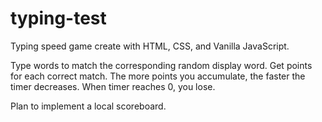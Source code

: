# typing-test
Typing speed game create with HTML, CSS, and Vanilla JavaScript.

Type words to match the corresponding random display word.
Get points for each correct match.
The more points you accumulate, the faster the timer decreases.
When timer reaches 0, you lose.

Plan to implement a local scoreboard.
